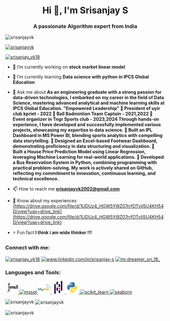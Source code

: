 <h1 align="center">Hi 👋, I'm Srisanjay S</h1>
<h3 align="center">A passionate Algorithm expert from India</h3>

<p align="left"> <img src="https://komarev.com/ghpvc/?username=srisanjayvk&label=Profile%20views&color=0e75b6&style=flat" alt="srisanjayvk" /> </p>

<p align="left"> <a href="https://github.com/ryo-ma/github-profile-trophy"><img src="https://github-profile-trophy.vercel.app/?username=srisanjayvk" alt="srisanjayvk" /></a> </p>

<p align="left"> <a href="https://twitter.com/srisanjay_vk18" target="blank"><img src="https://img.shields.io/twitter/follow/srisanjay_vk18?logo=twitter&style=for-the-badge" alt="srisanjay_vk18" /></a> </p>

- 🔭 I’m currently working on **stock market linear model**

- 🌱 I’m currently learning **Data science with python in IPCS Global Education**

- 💬 Ask me about **As an engineering graduate with a strong passion for data-driven technologies, I embarked on my career in the field of Data Science, mastering advanced analytical and machine learning skills at IPCS Global Education. "Empowered Leadership" 🔹 President of uyir club kpriet - 2022 🔹 Ball Badmintion Team Captain - 2021,2022 🔹 Event organizer in Tngr Sports club - 2023,2024 Through hands-on experience, I have developed and successfully implemented various projects, showcasing my expertise in data science. 🔹 Built an IPL Dashboard in MS Power BI, blending sports analytics with compelling data storytelling. 🔹 Designed an Excel-based Footwear Dashboard, demonstrating proficiency in data structuring and visualization. 🔹 Built a House Price Prediction Model using Linear Regression, leveraging Machine Learning for real-world applications. 🔹 Developed a Bus Reservation System in Python, combining programming with practical problem-solving. My work is actively shared on GitHub, reflecting my commitment to innovation, continuous learning, and technical excellence.**

- 📫 How to reach me **srisanjayvk2002@gmail.com**

- 📄 Know about my experiences [https://drive.google.com/file/d/1UDUz4_HGW5Yi9Z07rrfOTvIi5U4KH54D/view?usp=drive_link](https://drive.google.com/file/d/1UDUz4_HGW5Yi9Z07rrfOTvIi5U4KH54D/view?usp=drive_link)

- ⚡ Fun fact **I think i am wide thinker !!!**

<h3 align="left">Connect with me:</h3>
<p align="left">
<a href="https://twitter.com/srisanjay_vk18" target="blank"><img align="center" src="https://raw.githubusercontent.com/rahuldkjain/github-profile-readme-generator/master/src/images/icons/Social/twitter.svg" alt="srisanjay_vk18" height="30" width="40" /></a>
<a href="https://linkedin.com/in/www.linkedin.com/in/srisanjay-s" target="blank"><img align="center" src="https://raw.githubusercontent.com/rahuldkjain/github-profile-readme-generator/master/src/images/icons/Social/linked-in-alt.svg" alt="www.linkedin.com/in/srisanjay-s" height="30" width="40" /></a>
<a href="https://instagram.com/mr.dreamer_sri_18_" target="blank"><img align="center" src="https://raw.githubusercontent.com/rahuldkjain/github-profile-readme-generator/master/src/images/icons/Social/instagram.svg" alt="mr.dreamer_sri_18_" height="30" width="40" /></a>
</p>

<h3 align="left">Languages and Tools:</h3>
<p align="left"> <a href="https://canvasjs.com" target="_blank" rel="noreferrer"> <img src="https://raw.githubusercontent.com/Hardik0307/Hardik0307/master/assets/canvasjs-charts.svg" alt="canvasjs" width="40" height="40"/> </a> <a href="https://www.microsoft.com/en-us/sql-server" target="_blank" rel="noreferrer"> <img src="https://www.svgrepo.com/show/303229/microsoft-sql-server-logo.svg" alt="mssql" width="40" height="40"/> </a> <a href="https://www.mysql.com/" target="_blank" rel="noreferrer"> <img src="https://raw.githubusercontent.com/devicons/devicon/master/icons/mysql/mysql-original-wordmark.svg" alt="mysql" width="40" height="40"/> </a> <a href="https://pandas.pydata.org/" target="_blank" rel="noreferrer"> <img src="https://raw.githubusercontent.com/devicons/devicon/2ae2a900d2f041da66e950e4d48052658d850630/icons/pandas/pandas-original.svg" alt="pandas" width="40" height="40"/> </a> <a href="https://www.python.org" target="_blank" rel="noreferrer"> <img src="https://raw.githubusercontent.com/devicons/devicon/master/icons/python/python-original.svg" alt="python" width="40" height="40"/> </a> <a href="https://scikit-learn.org/" target="_blank" rel="noreferrer"> <img src="https://upload.wikimedia.org/wikipedia/commons/0/05/Scikit_learn_logo_small.svg" alt="scikit_learn" width="40" height="40"/> </a> <a href="https://seaborn.pydata.org/" target="_blank" rel="noreferrer"> <img src="https://seaborn.pydata.org/_images/logo-mark-lightbg.svg" alt="seaborn" width="40" height="40"/> </a> </p>

<p><img align="left" src="https://github-readme-stats.vercel.app/api/top-langs?username=srisanjayvk&show_icons=true&locale=en&layout=compact" alt="srisanjayvk" /></p>

<p>&nbsp;<img align="center" src="https://github-readme-stats.vercel.app/api?username=srisanjayvk&show_icons=true&locale=en" alt="srisanjayvk" /></p>

<p><img align="center" src="https://github-readme-streak-stats.herokuapp.com/?user=srisanjayvk&" alt="srisanjayvk" /></p>
